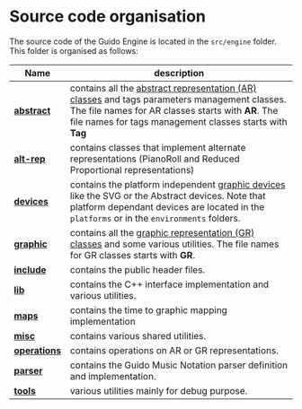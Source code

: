 # Source code organisation

The source code of the Guido Engine is located in the `src/engine` folder.
This folder is organised as follows:

| **Name** | description |
|--------|-------------|
| [**abstract**](https://github.com/grame-cncm/guidolib/blob/dev/src/engine/abstract) | contains all the [abstract representation (AR) classes](/internals/arclasses) and tags parameters management classes. The file names for AR classes starts with **AR**. The file names for tags management classes starts with **Tag** |
| [**alt-rep**](https://github.com/grame-cncm/guidolib/blob/dev/src/engine/alt-rep) | contains classes that implement alternate representations (PianoRoll and Reduced Proportional representations) |
| [**devices**](https://github.com/grame-cncm/guidolib/blob/dev/src/engine/devices) | contains the platform independent [graphic devices](/internals/vgdevices) like the SVG or the Abstract devices. Note that platform dependant devices are located in the `platforms`  or in the `environments` folders. |
| [**graphic**](https://github.com/grame-cncm/guidolib/blob/dev/src/engine/graphic) | contains all the [graphic representation (GR) classes](/internals/grclasses) and some various utilities. The file names for GR classes starts with **GR**. |
| [**include**](https://github.com/grame-cncm/guidolib/blob/dev/src/engine/include) | contains the public header files. |
| [**lib**](https://github.com/grame-cncm/guidolib/blob/dev/src/engine/lib) | contains the C++ interface implementation and various utilities.  |
| [**maps**](https://github.com/grame-cncm/guidolib/blob/dev/src/engine/maps) | contains the time to graphic mapping implementation |
| [**misc**](https://github.com/grame-cncm/guidolib/blob/dev/src/engine/misc) | contains various shared utilities. |
| [**operations**](https://github.com/grame-cncm/guidolib/blob/dev/src/engine/operations) | contains operations on AR or GR representations. |
| [**parser**](https://github.com/grame-cncm/guidolib/blob/dev/src/engine/parser) | contains the Guido Music Notation parser definition and implementation. |
| [**tools**](https://github.com/grame-cncm/guidolib/blob/dev/src/engine/tools) | various utilities mainly for debug purpose. |

